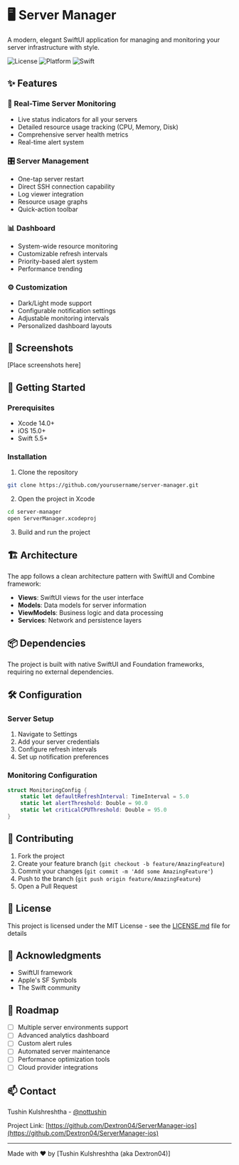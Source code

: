 # 🖥️ Server Manager

A modern, elegant SwiftUI application for managing and monitoring your server infrastructure with style.

![License](https://img.shields.io/badge/license-MIT-blue.svg)
![Platform](https://img.shields.io/badge/platform-iOS%2015.0+-orange.svg)
![Swift](https://img.shields.io/badge/Swift-5.5+-brightgreen.svg)

## ✨ Features

### 🔮 Real-Time Server Monitoring
- Live status indicators for all your servers
- Detailed resource usage tracking (CPU, Memory, Disk)
- Comprehensive server health metrics
- Real-time alert system

### 🎛️ Server Management
- One-tap server restart
- Direct SSH connection capability
- Log viewer integration
- Resource usage graphs
- Quick-action toolbar

### 📊 Dashboard
- System-wide resource monitoring
- Customizable refresh intervals
- Priority-based alert system
- Performance trending

### ⚙️ Customization
- Dark/Light mode support
- Configurable notification settings
- Adjustable monitoring intervals
- Personalized dashboard layouts

## 📱 Screenshots

[Place screenshots here]

## 🚀 Getting Started

### Prerequisites
- Xcode 14.0+
- iOS 15.0+
- Swift 5.5+

### Installation

1. Clone the repository
```bash
git clone https://github.com/yourusername/server-manager.git
```

2. Open the project in Xcode
```bash
cd server-manager
open ServerManager.xcodeproj
```

3. Build and run the project

## 🏗️ Architecture

The app follows a clean architecture pattern with SwiftUI and Combine framework:

- **Views**: SwiftUI views for the user interface
- **Models**: Data models for server information
- **ViewModels**: Business logic and data processing
- **Services**: Network and persistence layers

## 📦 Dependencies

The project is built with native SwiftUI and Foundation frameworks, requiring no external dependencies.

## 🛠️ Configuration

### Server Setup
1. Navigate to Settings
2. Add your server credentials
3. Configure refresh intervals
4. Set up notification preferences

### Monitoring Configuration
```swift
struct MonitoringConfig {
    static let defaultRefreshInterval: TimeInterval = 5.0
    static let alertThreshold: Double = 90.0
    static let criticalCPUThreshold: Double = 95.0
}
```

## 🤝 Contributing

1. Fork the project
2. Create your feature branch (`git checkout -b feature/AmazingFeature`)
3. Commit your changes (`git commit -m 'Add some AmazingFeature'`)
4. Push to the branch (`git push origin feature/AmazingFeature`)
5. Open a Pull Request

## 📄 License

This project is licensed under the MIT License - see the [LICENSE.md](LICENSE.md) file for details

## 🙏 Acknowledgments

- SwiftUI framework
- Apple's SF Symbols
- The Swift community

## 🔮 Roadmap

- [ ] Multiple server environments support
- [ ] Advanced analytics dashboard
- [ ] Custom alert rules
- [ ] Automated server maintenance
- [ ] Performance optimization tools
- [ ] Cloud provider integrations

## 📫 Contact

Tushin Kulshreshtha - [@nottushin](https://twitter.com/yourtwitter) 

Project Link: [https://github.com/Dextron04/ServerManager-ios](https://github.com/Dextron04/ServerManager-ios)

---

Made with ❤️ by [Tushin Kulshreshtha (aka Dextron04)]
